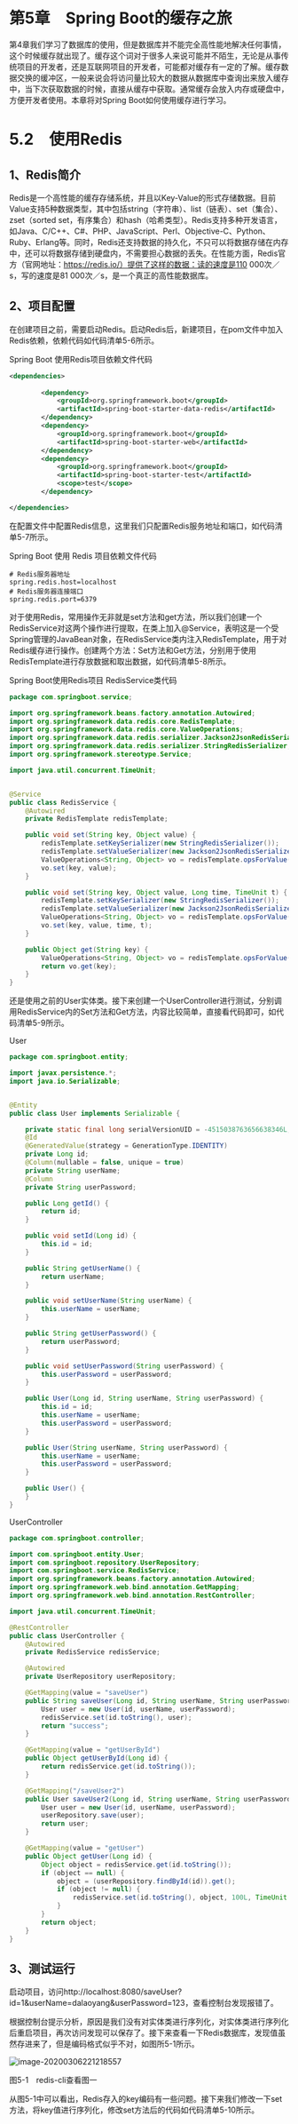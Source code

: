 # 第5章　Spring Boot的缓存之旅

第4章我们学习了数据库的使用，但是数据库并不能完全高性能地解决任何事情，这个时候缓存就出现了。缓存这个词对于很多人来说可能并不陌生，无论是从事传统项目的开发者，还是互联网项目的开发者，可能都对缓存有一定的了解。缓存数据交换的缓冲区，一般来说会将访问量比较大的数据从数据库中查询出来放入缓存中，当下次获取数据的时候，直接从缓存中获取。通常缓存会放入内存或硬盘中，方便开发者使用。本章将对Spring Boot如何使用缓存进行学习。

# 5.2　使用Redis

## 1、Redis简介

Redis是一个高性能的缓存存储系统，并且以Key-Value的形式存储数据。目前Value支持5种数据类型，其中包括string（字符串）、list（链表）、set（集合）、zset（sorted set，有序集合）和hash（哈希类型）。Redis支持多种开发语言，如Java、C/C++、C#、PHP、JavaScript、Perl、Objective-C、Python、Ruby、Erlang等。同时，Redis还支持数据的持久化，不只可以将数据存储在内存中，还可以将数据存储到硬盘内，不需要担心数据的丢失。在性能方面，Redis官方（官网地址：https://redis.io/）提供了这样的数据：读的速度是110 000次／s，写的速度是81 000次／s，是一个真正的高性能数据库。

## 2、项目配置

在创建项目之前，需要启动Redis。启动Redis后，新建项目，在pom文件中加入Redis依赖，依赖代码如代码清单5-6所示。

Spring Boot 使用Redis项目依赖文件代码

```xml
<dependencies>
		
		<dependency>
			<groupId>org.springframework.boot</groupId>
			<artifactId>spring-boot-starter-data-redis</artifactId>
		</dependency>
		<dependency>
			<groupId>org.springframework.boot</groupId>
			<artifactId>spring-boot-starter-web</artifactId>
		</dependency>
		<dependency>
			<groupId>org.springframework.boot</groupId>
			<artifactId>spring-boot-starter-test</artifactId>
			<scope>test</scope>
		</dependency>

</dependencies>
```

在配置文件中配置Redis信息，这里我们只配置Redis服务地址和端口，如代码清单5-7所示。

Spring Boot 使用 Redis 项目依赖文件代码

```
# Redis服务器地址
spring.redis.host=localhost
# Redis服务器连接端口
spring.redis.port=6379 
```

对于使用Redis，常用操作无非就是set方法和get方法，所以我们创建一个RedisService对这两个操作进行提取，在类上加入@Service，表明这是一个受Spring管理的JavaBean对象，在RedisService类内注入RedisTemplate，用于对Redis缓存进行操作。创建两个方法：Set方法和Get方法，分别用于使用RedisTemplate进行存放数据和取出数据，如代码清单5-8所示。

Spring Boot使用Redis项目 RedisService类代码

```java
package com.springboot.service;

import org.springframework.beans.factory.annotation.Autowired;
import org.springframework.data.redis.core.RedisTemplate;
import org.springframework.data.redis.core.ValueOperations;
import org.springframework.data.redis.serializer.Jackson2JsonRedisSerializer;
import org.springframework.data.redis.serializer.StringRedisSerializer;
import org.springframework.stereotype.Service;

import java.util.concurrent.TimeUnit;


@Service
public class RedisService {
    @Autowired
    private RedisTemplate redisTemplate;

    public void set(String key, Object value) {
        redisTemplate.setKeySerializer(new StringRedisSerializer());
        redisTemplate.setValueSerializer(new Jackson2JsonRedisSerializer(Object.class));
        ValueOperations<String, Object> vo = redisTemplate.opsForValue();
        vo.set(key, value);
    }

    public void set(String key, Object value, Long time, TimeUnit t) {
        redisTemplate.setKeySerializer(new StringRedisSerializer());
        redisTemplate.setValueSerializer(new Jackson2JsonRedisSerializer(Object.class));
        ValueOperations<String, Object> vo = redisTemplate.opsForValue();
        vo.set(key, value, time, t);
    }

    public Object get(String key) {
        ValueOperations<String, Object> vo = redisTemplate.opsForValue();
        return vo.get(key);
    }
}

```

还是使用之前的User实体类。接下来创建一个UserController进行测试，分别调用RedisService内的Set方法和Get方法，内容比较简单，直接看代码即可，如代码清单5-9所示。

User

```java
package com.springboot.entity;

import javax.persistence.*;
import java.io.Serializable;


@Entity
public class User implements Serializable {

    private static final long serialVersionUID = -4515038763656638346L;
    @Id
    @GeneratedValue(strategy = GenerationType.IDENTITY)
    private Long id;
    @Column(nullable = false, unique = true)
    private String userName;
    @Column
    private String userPassword;

    public Long getId() {
        return id;
    }

    public void setId(Long id) {
        this.id = id;
    }

    public String getUserName() {
        return userName;
    }

    public void setUserName(String userName) {
        this.userName = userName;
    }

    public String getUserPassword() {
        return userPassword;
    }

    public void setUserPassword(String userPassword) {
        this.userPassword = userPassword;
    }

    public User(Long id, String userName, String userPassword) {
        this.id = id;
        this.userName = userName;
        this.userPassword = userPassword;
    }

    public User(String userName, String userPassword) {
        this.userName = userName;
        this.userPassword = userPassword;
    }

    public User() {
    }
}

```

UserController

```java
package com.springboot.controller;

import com.springboot.entity.User;
import com.springboot.repository.UserRepository;
import com.springboot.service.RedisService;
import org.springframework.beans.factory.annotation.Autowired;
import org.springframework.web.bind.annotation.GetMapping;
import org.springframework.web.bind.annotation.RestController;

import java.util.concurrent.TimeUnit;

@RestController
public class UserController {
    @Autowired
    private RedisService redisService;

    @Autowired
    private UserRepository userRepository;

    @GetMapping(value = "saveUser")
    public String saveUser(Long id, String userName, String userPassword) {
        User user = new User(id, userName, userPassword);
        redisService.set(id.toString(), user);
        return "success";
    }

    @GetMapping(value = "getUserById")
    public Object getUserById(Long id) {
        return redisService.get(id.toString());
    }

    @GetMapping("/saveUser2")
    public User saveUser2(Long id, String userName, String userPassword) {
        User user = new User(id, userName, userPassword);
        userRepository.save(user);
        return user;
    }

    @GetMapping(value = "getUser")
    public Object getUser(Long id) {
        Object object = redisService.get(id.toString());
        if (object == null) {
            object = (userRepository.findById(id)).get();
            if (object != null) {
                redisService.set(id.toString(), object, 100L, TimeUnit.SECONDS);
            }
        }
        return object;
    }
}

```

## 3、测试运行

启动项目，访问http://localhost:8080/saveUser?id=1&userName=dalaoyang&userPassword=123，查看控制台发现报错了。

根据控制台提示分析，原因是我们没有对实体类进行序列化，对实体类进行序列化后重启项目，再次访问发现可以保存了。接下来查看一下Redis数据库，发现值虽然存进来了，但是编码格式似乎不对，如图所5-1所示。

![image-20200306221218557](assets/image-20200306221218557.png)

图5-1　redis-cli查看图一

从图5-1中可以看出，Redis存入的key编码有一些问题。接下来我们修改一下set方法，将key值进行序列化，修改set方法后的代码如代码清单5-10所示。
